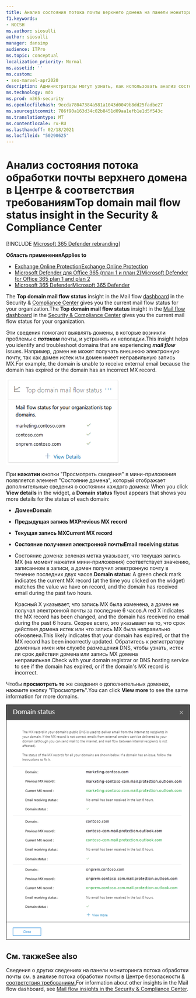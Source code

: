 ```yaml
---
title: Анализ состояния потока почты верхнего домена на панели мониторинга потока почты
f1.keywords:
- NOCSH
ms.author: siosulli
author: siosulli
manager: dansimp
audience: ITPro
ms.topic: conceptual
localization_priority: Normal
ms.assetid: ''
ms.custom:
- seo-marvel-apr2020
description: Администраторы могут узнать, как использовать анализ состояния потока обработки почты верхнего домена на панели мониторинга потока обработки почты в Центре безопасности и соответствия требованиям & для устранения неполадок потока обработки почты, связанных с их записями MX.
ms.technology: mdo
ms.prod: m365-security
ms.openlocfilehash: 9ecda78047384a581a1043d0049b8dd25fadbe27
ms.sourcegitcommit: 786f90a163d34c02b8451d09aa1efb1e1d5f543c
ms.translationtype: MT
ms.contentlocale: ru-RU
ms.lasthandoff: 02/18/2021
ms.locfileid: "50290625"
---
```

# <a name="top-domain-mail-flow-status-insight-in-the-security--compliance-center"></a><span data-ttu-id="5e022-103">Анализ состояния потока обработки почты верхнего домена в Центре & соответствия требованиям</span><span class="sxs-lookup"><span data-stu-id="5e022-103">Top domain mail flow status insight in the Security & Compliance Center</span></span>

[!INCLUDE [Microsoft 365 Defender rebranding](../includes/microsoft-defender-for-office.md)]

<span data-ttu-id="5e022-104">**Область применения**</span><span class="sxs-lookup"><span data-stu-id="5e022-104">**Applies to**</span></span>
- [<span data-ttu-id="5e022-105">Exchange Online Protection</span><span class="sxs-lookup"><span data-stu-id="5e022-105">Exchange Online Protection</span></span>](exchange-online-protection-overview.md)
- [<span data-ttu-id="5e022-106">Microsoft Defender для Office 365 (план 1 и план 2)</span><span class="sxs-lookup"><span data-stu-id="5e022-106">Microsoft Defender for Office 365 plan 1 and plan 2</span></span>](office-365-atp.md)
- [<span data-ttu-id="5e022-107">Microsoft 365 Defender</span><span class="sxs-lookup"><span data-stu-id="5e022-107">Microsoft 365 Defender</span></span>](../mtp/microsoft-threat-protection.md)

<span data-ttu-id="5e022-108">The **Top domain mail flow status** insight in the Mail flow [dashboard](mail-flow-insights-v2.md) in the Security & [Compliance Center](https://protection.office.com) gives you the current mail flow status for your organization.</span><span class="sxs-lookup"><span data-stu-id="5e022-108">The **Top domain mail flow status** insight in the [Mail flow dashboard](mail-flow-insights-v2.md) in the [Security & Compliance Center](https://protection.office.com) gives you the current mail flow status for your organization.</span></span>

<span data-ttu-id="5e022-109">Эти сведения помогают выявлять домены, в которые возникли проблемы с ***потоком*** почты, и устранять их неполадки.</span><span class="sxs-lookup"><span data-stu-id="5e022-109">This insight helps you identify and troubleshoot domains that are experiencing ***mail flow*** issues.</span></span> <span data-ttu-id="5e022-110">Например, домен не может получать внешнюю электронную почту, так как домен истек или домен имеет неправильную запись MX.</span><span class="sxs-lookup"><span data-stu-id="5e022-110">For example, the domain is unable to receive external email because the domain has expired or the domain has an incorrect MX record.</span></span>

![Мини-приложения состояния потока обработки почты на панели мониторинга потока обработки почты в Центре безопасности & соответствия требованиям](../../media/mfi-top-domain-mail-flow-status-widget.png)

<span data-ttu-id="5e022-112">При **нажатии** кнопки "Просмотреть сведения" в мини-приложения появляется элемент "Состояние домена", который отображает дополнительные сведения о состоянии каждого домена: </span><span class="sxs-lookup"><span data-stu-id="5e022-112">When you click **View details** in the widget, a **Domain status** flyout appears that shows you more details for the status of each domain:</span></span>

- <span data-ttu-id="5e022-113">**Домен**</span><span class="sxs-lookup"><span data-stu-id="5e022-113">**Domain**</span></span>
- <span data-ttu-id="5e022-114">**Предыдущая запись MX**</span><span class="sxs-lookup"><span data-stu-id="5e022-114">**Previous MX record**</span></span>
- <span data-ttu-id="5e022-115">**Текущая запись MX**</span><span class="sxs-lookup"><span data-stu-id="5e022-115">**Current MX record**</span></span>
- <span data-ttu-id="5e022-116">**Состояние получения электронной почты**</span><span class="sxs-lookup"><span data-stu-id="5e022-116">**Email receiving status**</span></span>
- <span data-ttu-id="5e022-117">Состояние домена: зеленая метка указывает, что текущая запись MX (на момент нажатия мини-приложения) соответствует значению, записанном в записи, а домен получил электронную почту в течение последних двух часов.</span><span class="sxs-lookup"><span data-stu-id="5e022-117">**Domain status**: A green check mark indicates the current MX record (at the time you clicked on the widget) matches the value we have on record, and the domain has received email during the past two hours.</span></span>

  <span data-ttu-id="5e022-118">Красный X указывает, что запись MX была изменена, а домен не получал электронной почты за последние 6 часов.</span><span class="sxs-lookup"><span data-stu-id="5e022-118">A red X indicates the MX record has been changed, and the domain has received no email during the past 6 hours.</span></span> <span data-ttu-id="5e022-119">Скорее всего, это указывает на то, что срок действия домена истек или что запись MX была неправильно обновлена.</span><span class="sxs-lookup"><span data-stu-id="5e022-119">This likely indicates that your domain has expired, or that the MX record has been incorrectly updated.</span></span> <span data-ttu-id="5e022-120">Обратитесь к регистратору доменных имен или службе размещения DNS, чтобы узнать, истек ли срок действия домена или запись MX домена неправильная.</span><span class="sxs-lookup"><span data-stu-id="5e022-120">Check with your domain registrar or DNS hosting service to see if the domain has expired, or if the domain's MX record is incorrect.</span></span>

<span data-ttu-id="5e022-121">Чтобы **просмотреть те** же сведения о дополнительных доменах, нажмите кнопку "Просмотреть".</span><span class="sxs-lookup"><span data-stu-id="5e022-121">You can click **View more** to see the same information for more domains.</span></span>

![Flyout Details in the Top domain mail flow status insight](../../media/mfi-top-domain-mail-flow-status-view-details.png)

## <a name="see-also"></a><span data-ttu-id="5e022-123">См. также</span><span class="sxs-lookup"><span data-stu-id="5e022-123">See also</span></span>

<span data-ttu-id="5e022-124">Сведения о других сведениях на панели мониторинга потока обработки почты см. в анализе потока обработки почты в Центре безопасности [& соответствия требованиям.](mail-flow-insights-v2.md)</span><span class="sxs-lookup"><span data-stu-id="5e022-124">For information about other insights in the Mail flow dashboard, see [Mail flow insights in the Security & Compliance Center](mail-flow-insights-v2.md).</span></span>
